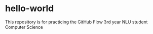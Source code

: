 # hello-world
This repository is for practicing the GitHub Flow
3rd year NLU student
Computer Science
